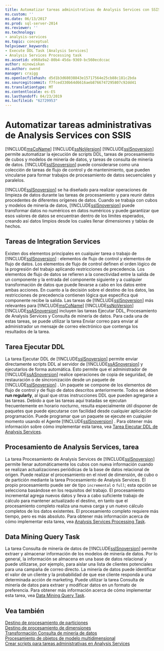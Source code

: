 ```yaml
---
title: Automatizar tareas administrativas de Analysis Services con SSIS | Microsoft Docs
ms.custom: ''
ms.date: 06/13/2017
ms.prod: sql-server-2014
ms.reviewer: ''
ms.technology:
- analysis-services
ms.topic: conceptual
helpviewer_keywords:
- Execute DDL Task [Analysis Services]
- Analysis Services Processing task
ms.assetid: e960a9a2-80b4-45da-9369-bc560ecdccac
author: minewiskan
ms.author: owend
manager: craigg
ms.openlocfilehash: d5d1b3d68038843e15717564e25cb88c181c2bda
ms.sourcegitcommit: f7fced330b64d6616aeb8766747295807c92dd41
ms.translationtype: MT
ms.contentlocale: es-ES
ms.lasthandoff: 04/23/2019
ms.locfileid: "62729953"
---
```

# <a name="automate-analysis-services-administrative-tasks-with-ssis"></a>Automatizar tareas administrativas de Analysis Services con SSIS
  [!INCLUDE[msCoName](../../includes/msconame-md.md)] [!INCLUDE[ssNoVersion](../../includes/ssnoversion-md.md)] [!INCLUDE[ssISnoversion](../../includes/ssisnoversion-md.md)] permite automatizar la ejecución de scripts DDL, tareas de procesamiento de cubos y modelos de minería de datos, y tareas de consulta de minería de datos. [!INCLUDE[ssISnoversion](../../includes/ssisnoversion-md.md)] puede considerarse como una colección de tareas de flujo de control y de mantenimiento, que pueden vincularse para formar trabajos de procesamiento de datos secuenciales y paralelos.  
  
 [!INCLUDE[ssISnoversion](../../includes/ssisnoversion-md.md)] se ha diseñado para realizar operaciones de limpieza de datos durante las tareas de procesamiento y para reunir datos procedentes de diferentes orígenes de datos. Cuando se trabaja con cubos y modelos de minería de datos, [!INCLUDE[ssISnoversion](../../includes/ssisnoversion-md.md)] puede transformar datos no numéricos en datos numéricos y puede garantizar que esos valores de datos se encuentran dentro de los límites esperados, creando así datos limpios desde los cuales llenar dimensiones y tablas de hechos.  
  
## <a name="integration-services-tasks"></a>Tareas de Integration Services  
 Existen dos elementos principales en cualquier tarea o trabajo de [!INCLUDE[ssISnoversion](../../includes/ssisnoversion-md.md)] : elementos de flujo de control y elementos de flujo de datos. Los elementos de flujo de control definen el orden lógico de la progresión del trabajo aplicando restricciones de precedencia. Los elementos de flujo de datos se refieren a la conectividad entre la salida de un componente y la entrada del componente siguiente y a cualquier transformación de datos que puede llevarse a cabo en los datos entre ambas acciones. En cuanto a la decisión sobre el destino de los datos, las restricciones de precedencia contienen lógica que especifica qué componente recibe la salida. Las tareas de [!INCLUDE[ssISnoversion](../../includes/ssisnoversion-md.md)] más relevantes para [!INCLUDE[msCoName](../../includes/msconame-md.md)] [!INCLUDE[ssNoVersion](../../includes/ssnoversion-md.md)] [!INCLUDE[ssASnoversion](../../includes/ssasnoversion-md.md)] incluyen las tareas Ejecutar DDL, Procesamiento de Analysis Services y Consulta de minería de datos. Para cada una de estas tareas, se puede utilizar la tarea Enviar correo para enviar al administrador un mensaje de correo electrónico que contenga los resultados de la tarea.  
  
## <a name="the-execute-ddl-task"></a>Tarea Ejecutar DDL  
 La tarea Ejecutar DDL de [!INCLUDE[ssISnoversion](../../includes/ssisnoversion-md.md)] permite enviar directamente scripts DDL al servidor de [!INCLUDE[ssASnoversion](../../includes/ssasnoversion-md.md)] y ejecutarlos de forma automática. Esto permite que el administrador de [!INCLUDE[ssASnoversion](../../includes/ssasnoversion-md.md)] realice operaciones de copia de seguridad, de restauración o de sincronización desde un paquete de [!INCLUDE[ssISnoversion](../../includes/ssisnoversion-md.md)] . Un paquete se compone de los elementos de flujo de control y de flujo de datos descritos anteriormente. Todos se deben **run regularly**, al igual que otras instrucciones DDL que pueden agregarse a las tareas. Debido a que las tareas aquí tratadas se ejecutan frecuentemente en horario nocturno, resulta especialmente útil disponer de paquetes que puede ejecutarse con facilidad desde cualquier aplicación de programación. Puede programar que un paquete se ejecute en cualquier momento usando el Agente [!INCLUDE[ssISnoversion](../../includes/ssisnoversion-md.md)] . Para obtener más información sobre cómo implementar esta tarea, vea [Tarea Ejecutar DDL de Analysis Services](../../integration-services/control-flow/analysis-services-execute-ddl-task.md).  
  
## <a name="analysis-services-processing-task"></a>Procesamiento de Analysis Services, tarea  
 La tarea Procesamiento de Analysis Services de [!INCLUDE[ssISnoversion](../../includes/ssisnoversion-md.md)] permite llenar automáticamente los cubos con nueva información cuando se realizan actualizaciones periódicas de la base de datos relacional de origen. Puede realizar el procesamiento en el nivel de dimensión, de cubo o de partición mediante la tarea Procesamiento de Analysis Services. El propio procesamiento puede ser de tipo `incremental` o `full`; esta opción se selecciona basándose en los requisitos del trabajo. El procesamiento incremental agrega nuevos datos y lleva a cabo suficiente trabajo de cálculo para mantener actualizado el destino, en tanto que el procesamiento completo realiza una nueva carga y un nuevo cálculo completos de los datos existentes. El procesamiento completo requiere más tiempo, pero es más absoluto. Para obtener más información acerca de cómo implementar esta tarea, vea [Analysis Services Processing Task](../../integration-services/control-flow/analysis-services-processing-task.md).  
  
## <a name="data-mining-query-task"></a>Data Mining Query Task  
 La tarea Consulta de minería de datos de [!INCLUDE[ssISnoversion](../../includes/ssisnoversion-md.md)] permite extraer y almacenar información de los modelos de minería de datos. Por lo general, la información se almacena en una base de datos relacional y puede utilizarse, por ejemplo, para aislar una lista de clientes potenciales para una campaña de correo directo. La minería de datos puede identificar el valor de un cliente y la probabilidad de que ese cliente responda a una determinada acción de marketing. Puede utilizar la tarea Consulta de minería de datos para extraer y modificar datos en un formato de preferencia. Para obtener más información acerca de cómo implementar esta tarea, vea [Data Mining Query Task](../../integration-services/control-flow/data-mining-query-task.md).  
  
## <a name="see-also"></a>Vea también  
 [Destino de procesamiento de particiones](../../integration-services/data-flow/partition-processing-destination.md)   
 [Destino de procesamiento de dimensiones](../../integration-services/data-flow/dimension-processing-destination.md)   
 [Transformación Consulta de minería de datos](../../integration-services/data-flow/transformations/data-mining-query-transformation.md)   
 [Procesamiento de objetos de modelo multidimensional](../multidimensional-models/processing-a-multidimensional-model-analysis-services.md)   
 [Crear scripts para tareas administrativas en Analysis Services](../script-administrative-tasks-in-analysis-services.md)  
  
  
